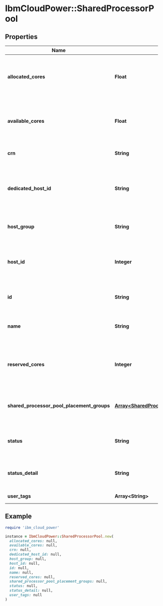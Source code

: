 # IbmCloudPower::SharedProcessorPool

## Properties

| Name | Type | Description | Notes |
| ---- | ---- | ----------- | ----- |
| **allocated_cores** | **Float** | The amount of allocated processor cores for the Shared Processor Pool |  |
| **available_cores** | **Float** | The amount of available processor cores for the Shared Processor Pool |  |
| **crn** | **String** | The CRN for this resource | [optional] |
| **dedicated_host_id** | **String** | ID of the dedicated host where the Shared Processor Pool resides, if applicable | [optional] |
| **host_group** | **String** | The host group the host belongs to | [optional] |
| **host_id** | **Integer** | The ID of the host where the Shared Processor Pool resides | [optional] |
| **id** | **String** | The id of the Shared Processor Pool |  |
| **name** | **String** | The name of the Shared Processor Pool |  |
| **reserved_cores** | **Integer** | The amount of reserved processor cores for the Shared Processor Pool |  |
| **shared_processor_pool_placement_groups** | [**Array&lt;SharedProcessorPoolPlacementGroup&gt;**](SharedProcessorPoolPlacementGroup.md) | list of Shared Processor Pool Placement Groups | [optional] |
| **status** | **String** | The status of the Shared Processor Pool | [optional] |
| **status_detail** | **String** | The status details of the Shared Processor Pool | [optional] |
| **user_tags** | **Array&lt;String&gt;** | List of user tags | [optional] |

## Example

```ruby
require 'ibm_cloud_power'

instance = IbmCloudPower::SharedProcessorPool.new(
  allocated_cores: null,
  available_cores: null,
  crn: null,
  dedicated_host_id: null,
  host_group: null,
  host_id: null,
  id: null,
  name: null,
  reserved_cores: null,
  shared_processor_pool_placement_groups: null,
  status: null,
  status_detail: null,
  user_tags: null
)
```

